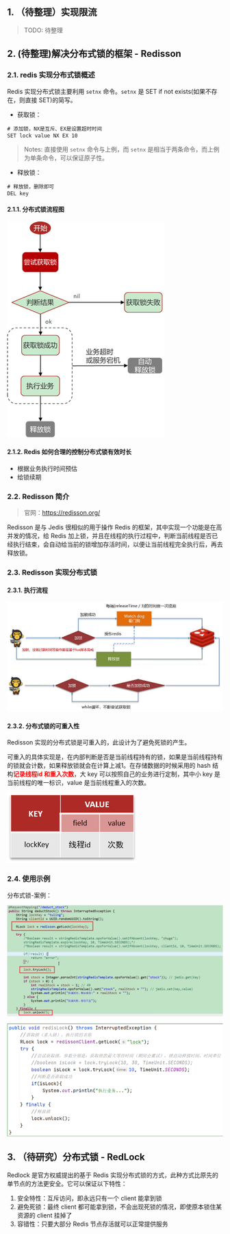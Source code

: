 ## 1. （待整理）实现限流

> TODO: 待整理

## 2. (待整理)解决分布式锁的框架 - Redisson

### 2.1. redis 实现分布式锁概述

Redis 实现分布式锁主要利用 `setnx` 命令。`setnx` 是 SET if not exists(如果不存在，则直接 SET)的简写。

- 获取锁：

```shell
# 添加锁，NX是互斥、EX是设置超时时间
SET lock value NX EX 10
```

> Notes: 直接使用 `setnx` 命令与上例，而 `setnx` 是相当于两条命令，而上例为单条命令，可以保证原子性。

- 释放锁：

```shell
# 释放锁，删除即可
DEL key
```

#### 2.1.1. 分布式锁流程图

![](images/331765216230846.png)

#### 2.1.2. Redis 如何合理的控制分布式锁有效时长

- 根据业务执行时间预估
- 给锁续期

### 2.2. Redisson 简介

> 官网：https://redisson.org/

Redisson 是与 Jedis 很相似的用于操作 Redis 的框架，其中实现一个功能是在高并发的情况，给 Redis 加上锁，并且在线程的执行过程中，判断当前线程是否已经执行结束，会自动给当前的锁增加存活时间，以便让当前线程完全执行后，再去释放锁。

### 2.3. Redisson 实现分布式锁

#### 2.3.1. 执行流程

![](images/586250517237139.jpg)

#### 2.3.2. 分布式锁的可重入性

Redisson 实现的分布式锁是可重入的，此设计为了避免死锁的产生。

可重入的具体实现是，在内部判断是否是当前线程持有的锁，如果是当前线程持有的锁就会计数，如果释放锁就会在计算上减1。在存储数据的时候采用的 hash 结构<font color=red>**记录线程id 和重入次数**</font>，大 key 可以按照自己的业务进行定制，其中小 key 是当前线程的唯一标识，value 是当前线程重入的次数。

![](images/245122218249974.png)



### 2.4. 使用示例

分布式锁-案例：

![](images/20190418230705829_26455.png)

![](images/62391017257305.png)

## 3. （待研究）分布式锁 - RedLock

Redlock 是官方权威提出的基于 Redis 实现分布式锁的方式，此种方式比原先的单节点的方法更安全。它可以保证以下特性：

1. 安全特性：互斥访问，即永远只有一个 client 能拿到锁
2. 避免死锁：最终 client 都可能拿到锁，不会出现死锁的情况，即使原本锁住某资源的 client 挂掉了
3. 容错性：只要大部分 Redis 节点存活就可以正常提供服务
